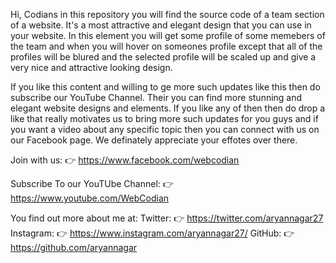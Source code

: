 Hi, Codians in this repository you will find the source code of a team section of a website. It's a most attractive and elegant 
design that you can use in your website. In this element you will get some profile of some memebers of the team and when you 
will hover on someones profile except that all of the profiles will be blured and the selected profile will be scaled up and give a 
very nice and attractive looking design.

If you like this content and willing to ge more such updates like this then do subscribe our YouTube Channel. 
Their you can find more stunning and elegant website designs and elements. If you like any of then then do
 drop a like that really motivates us to bring more such updates for you guys and if you want a video about
 any specific topic then you can connect with us on our Facebook page. We definately appreciate your effotes over there.

Join with us: 👉 https://www.facebook.com/webcodian

Subscribe To our YouTUbe Channel: 👉 https://www.youtube.com/WebCodian

You find out more about me at: Twitter: 👉 https://twitter.com/aryannagar27 
			    Instagram: 👉 https://www.instagram.com/aryannagar27/ 
			    GitHub: 👉 https://github.com/aryannagar

